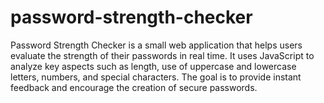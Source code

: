 # password-strength-checker
Password Strength Checker is a small web application that helps users evaluate the strength of their passwords in real time. It uses JavaScript to analyze key aspects such as length, use of uppercase and lowercase letters, numbers, and special characters. The goal is to provide instant feedback and encourage the creation of secure passwords.
